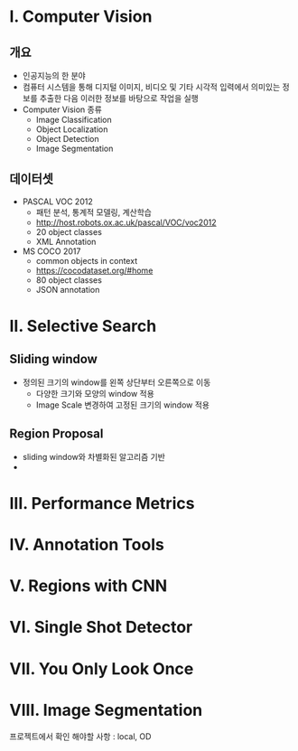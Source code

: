 # I. Computer Vision
## 개요
- 인공지능의 한 분야
- 컴퓨터 시스템을 통해 디지털 이미지, 비디오 및 기타 시각적 입력에서 의미있는 정보를 추출한 다음 이러한 정보를 바탕으로 작업을 실행
- Computer Vision 종류
  - Image Classification
  - Object Localization
  - Object Detection
  - Image Segmentation
## 데이터셋
- PASCAL VOC 2012
  - 패턴 분석, 통계적 모델링, 계산학습
  - http://host.robots.ox.ac.uk/pascal/VOC/voc2012
  - 20 object classes
  - XML Annotation
- MS COCO 2017
  - common objects in context
  - https://cocodataset.org/#home
  - 80 object classes
  - JSON annotation
  
# II. Selective Search
## Sliding window
- 정의된 크기의 window를 왼쪽 상단부터 오른쪽으로 이동
  - 다양한 크기와 모양의 window 적용
  - Image Scale 변경하여 고정된 크기의 window 적용
## Region Proposal
- sliding window와 차별화된 알고리즘 기반
- 
# III. Performance Metrics
# IV. Annotation Tools
# V. Regions with CNN
# VI. Single Shot Detector
# VII. You Only Look Once
# VIII. Image Segmentation

프로젝트에서 확인 해야할 사항 : local, OD
